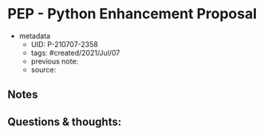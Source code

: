 # PEP - Python Enhancement Proposal

- metadata
	- UID: P-210707-2358
	- tags: #created/2021/Jul/07
	- previous note: 
	- source: 

## Notes

## Questions & thoughts:

